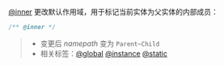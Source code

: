 [@inner](http://usejsdoc.org/tags-inner.html) 更改默认作用域，用于标记当前实体为父实体的内部成员：

```js
/** @inner */
```

> - 变更后 _namepath_ 变为 `Parent~Child`
> - 相关标签：[@global](http://usejsdoc.org/tags-global.html) [@instance](http://usejsdoc.org/tags-instance.html) [@static](http://usejsdoc.org/tags-static.html)
